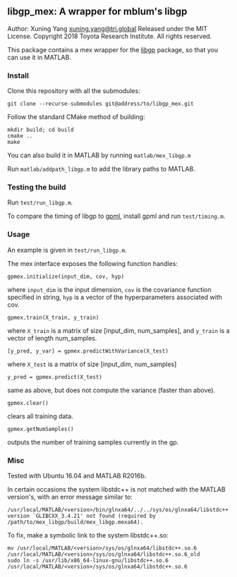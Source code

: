 ## libgp_mex: A wrapper for mblum's libgp
Author: Xuning Yang <xuning.yang@tri.global>
Released under the MIT License.
Copyright 2018 Toyota Research Institute.  All rights reserved.

This package contains a mex wrapper for the [libgp](https://github.com/mblum/libgp) package, so that you can use it in MATLAB.

### Install
Clone this repository with all the submodules:

    git clone --recurse-submodules git@address/to/libgp_mex.git

Follow the standard CMake method of building:

    mkdir build; cd build
    cmake ..
    make

You can also build it in MATLAB by running `matlab/mex_libgp.m`

Run `matlab/addpath_libgp.m` to add the library paths to MATLAB.

### Testing the build

Run `test/run_libgp.m`.

To compare the timing of libgp to [gpml](http://www.gaussianprocess.org/gpml/code/matlab/doc/), install gpml and run `test/timing.m`.

### Usage
An example is given in `test/run_libgp.m`.

The mex interface exposes the following function handles:

    gpmex.initialize(input_dim, cov, hyp)

where `input_dim` is the input dimension, `cov` is the covariance function specified in string, `hyp` is a vector of the hyperparameters associated with cov.

    gpmex.train(X_train, y_train)

where `X_train` is a matrix of size [input_dim, num_samples], and `y_train` is a vector of length num_samples.

    [y_pred, y_var] = gpmex.predictWithVariance(X_test)

where `X_test` is a matrix of size [input_dim, num_samples]

    y_pred = gpmex.predict(X_test)
same as above, but does not compute the variance (faster than above).

    gpmex.clear()
clears all training data.

    gpmex.getNumSamples()
outputs the number of training samples currently in the gp.

### Misc
Tested with Ubuntu 16.04 and MATLAB R2016b.

In certain occasions the system libstdc++ is not matched with the MATLAB version's, with an error message similar to:

    /usr/local/MATLAB/<version>/bin/glnxa64/../../sys/os/glnxa64/libstdc++.so.6:
    version `GLIBCXX_3.4.21' not found (required by /path/to/mex_libgp/build/mex_libgp.mexa64).

To fix, make a symbolic link to the system libstdc++.so:

    mv /usr/local/MATLAB/<version>/sys/os/glnxa64/libstdc++.so.6 /usr/local/MATLAB/<version>/sys/os/glnxa64/libstdc++.so.6_old
    sudo ln -s /usr/lib/x86_64-linux-gnu/libstdc++.so.6 /usr/local/MATLAB/<version>/sys/os/glnxa64/libstdc++.so.6

